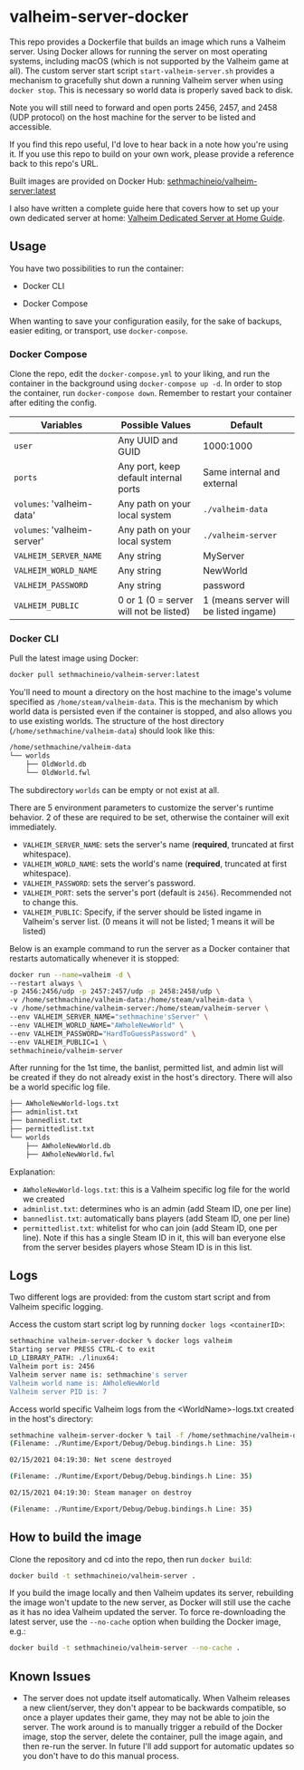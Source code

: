 # valheim-server-docker

This repo provides a Dockerfile that builds an image which runs a Valheim server.  Using Docker allows for running the server on most operating systems, including macOS (which is not supported by the Valheim game at all).  The custom server start script `start-valheim-server.sh` provides a mechanism to gracefully shut down a running Valheim server when using `docker stop`.  This is necessary so world data is properly saved back to disk.

Note you will still need to forward and open ports 2456, 2457, and 2458 (UDP protocol) on the host machine for the server to be listed and accessible.

If you find this repo useful, I'd love to hear back in a note how you're using it.  If you use this repo to build on your own work, please provide a reference back to this repo's URL.

Built images are provided on Docker Hub: [sethmachineio/valheim-server:latest](https://hub.docker.com/r/sethmachineio/valheim-server)

I also have written a complete guide here that covers how to set up your own dedicated server at home: [Valheim Dedicated Server at Home Guide](https://www.sethmachine.io/2021/02/11/host-valheim-with-docker/).

## Usage

You have two possibilities to run the container:

- Docker CLI

- Docker Compose

When wanting to save your configuration easily, for the sake of backups,
easier editing, or transport, use `docker-compose`.

### Docker Compose

Clone the repo, edit the `docker-compose.yml` to your liking, and run
the container in the background using `docker-compose up -d`. In order
to stop the container, run `docker-compose down`. Remember to restart
your container after editing the config.

| **Variables**               | **Possible Values**                       | **Default**                            |
|-----------------------------|-------------------------------------------|----------------------------------------|
| `user`                      | Any UUID and GUID                         | 1000:1000                              |
| `ports`                     | Any port, keep default internal ports     | Same internal and external             |
| `volumes`: 'valheim-data'   | Any path on your local system             | `./valheim-data`                       |
| `volumes`: 'valheim-server' | Any path on your local system             | `./valheim-server`                     |
| `VALHEIM_SERVER_NAME`       | Any string                                | MyServer                               |
| `VALHEIM_WORLD_NAME`        | Any string                                | NewWorld                               |
| `VALHEIM_PASSWORD`          | Any string                                | password                               |
| `VALHEIM_PUBLIC`            | 0 or 1 (0 = server will not be listed)    | 1 (means server will be listed ingame) |


### Docker CLI

Pull the latest image using Docker:

```bash
docker pull sethmachineio/valheim-server:latest
```

You'll need to mount a directory on the host machine to the image's volume specified as `/home/steam/valheim-data`.  This is the mechanism by which world data is persisted even if the container is stopped, and also allows you to use existing worlds.  The structure of the host directory (`/home/sethmachine/valheim-data`) should look like this:

```bash
/home/sethmachine/valheim-data
└── worlds
    ├── OldWorld.db
    └── OldWorld.fwl
```

The subdirectory `worlds` can be empty or not exist at all.

There are 5 environment parameters to customize the server's runtime behavior.  2 of these are required to be set, otherwise the container will exit immediately.

* `VALHEIM_SERVER_NAME`: sets the server's name (**required**, truncated at first whitespace).
* `VALHEIM_WORLD_NAME`: sets the world's name (**required**, truncated at first whitespace).
* `VALHEIM_PASSWORD`: sets the server's password.
* `VALHEIM_PORT`: sets the server's port (default is `2456`).  Recommended not to change this.
* `VALHEIM_PUBLIC`: Specify, if the server should be listed ingame in Valheim's server list. (0 means it will not be listed; 1 means it will be listed)

Below is an example command to run the server as a Docker container that restarts automatically whenever it is stopped:

```bash
docker run --name=valheim -d \
--restart always \
-p 2456:2456/udp -p 2457:2457/udp -p 2458:2458/udp \
-v /home/sethmachine/valheim-data:/home/steam/valheim-data \
-v /home/sethmachine/valheim-server:/home/steam/valheim-server \
--env VALHEIM_SERVER_NAME="sethmachine'sServer" \
--env VALHEIM_WORLD_NAME="AWholeNewWorld" \
--env VALHEIM_PASSWORD="HardToGuessPassword" \
--env VALHEIM_PUBLIC=1 \
sethmachineio/valheim-server
```

After running for the 1st time, the banlist, permitted list, and admin list will be created if they do not already exist in the host's directory.  There will also be a world specific log file.

```bash
├── AWholeNewWorld-logs.txt
├── adminlist.txt
├── bannedlist.txt
├── permittedlist.txt
└── worlds
    ├── AWholeNewWorld.db
    ├── AWholeNewWorld.fwl
```

Explanation:

* `AWholeNewWorld-logs.txt`: this is a Valheim specific log file for the world we created
* `adminlist.txt`: determines who is an admin (add Steam ID, one per line)
* `bannedlist.txt`: automatically bans players (add Steam ID, one per line)
* `permittedlist.txt`: whitelist for who can join (add Steam ID, one per line).  Note if this has a single Steam ID in it, this will ban everyone else from the server besides players whose Steam ID is in this list.

## Logs

Two different logs are provided: from the custom start script and from Valheim specific logging.

Access the custom start script log by running `docker logs <containerID>`:

```bash
sethmachine valheim-server-docker % docker logs valheim
Starting server PRESS CTRL-C to exit
LD_LIBRARY_PATH: ./linux64:
Valheim port is: 2456
Valheim server name is: sethmachine's server
Valheim world name is: AWholeNewWorld
Valheim server PID is: 7
```

Access world specific Valheim logs from the \<WorldName\>-logs.txt created in the host's directory:

```bash
sethmachine valheim-server-docker % tail -f /home/sethmachine/valheim-data/AWholeNewWorld-logs.txt
(Filename: ./Runtime/Export/Debug/Debug.bindings.h Line: 35)

02/15/2021 04:19:30: Net scene destroyed

(Filename: ./Runtime/Export/Debug/Debug.bindings.h Line: 35)

02/15/2021 04:19:30: Steam manager on destroy

(Filename: ./Runtime/Export/Debug/Debug.bindings.h Line: 35)
```

## How to build the image

Clone the repository and cd into the repo, then run `docker build`:

```bash
docker build -t sethmachineio/valheim-server .
```

If you build the image locally and then Valheim updates its server, rebuilding the image won't update to the new server, as Docker will still use the cache as it has no idea Valheim updated the server.  To force re-downloading the latest server, use the `--no-cache` option when building the Docker image, e.g.:

```bash
docker build -t sethmachineio/valheim-server --no-cache .
```


## Known Issues

* The server does not update itself automatically.  When Valheim releases a new client/server, they don't appear to be backwards compatible, so once a player updates their game, they may not be able to join the server.  The work around is to manually trigger a rebuild of the Docker image, stop the server, delete the container, pull the image again, and then re-run the server.  In future I'll add support for automatic updates so you don't have to do this manual process.  

